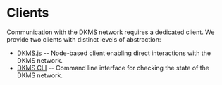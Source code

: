 # Clients

Communication with the DKMS network requires a dedicated client. We provide two clients with distinct levels of abstraction:

- [DKMS.js](https://www.npmjs.com/package/dkms) -- Node-based client enabling direct interactions with the DKMS network.
- [DKMS CLI](https://github.com/THCLab/ambient-infrastructure/tree/main/dkms-dev-cli) -- Command line interface for checking the state of the DKMS network.
